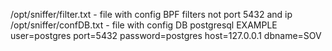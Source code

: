 /opt/sniffer/filter.txt - file with config BPF filters  not port 5432 and ip <br>
/opt/sniffer/confDB.txt - file with config DB postgresql EXAMPLE user=postgres port=5432 password=postgres host=127.0.0.1 dbname=SOV
